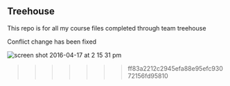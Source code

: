 ## Treehouse


This repo is for all my course files completed through team treehouse




Conflict change has been fixed


![screen shot 2016-04-17 at 2 15 31 pm](https://cloud.githubusercontent.com/assets/18553464/14660771/1ded59a0-0676-11e6-857b-509330d70df3.png)
>>>>>>> ff83a2212c2945efa88e95efc93072156fd95810

